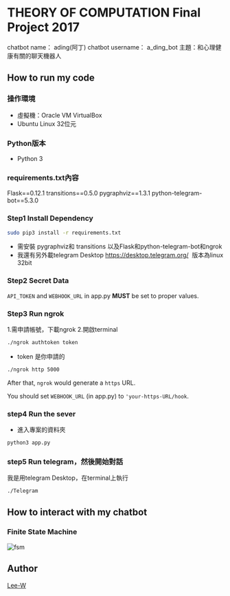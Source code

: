 # THEORY OF COMPUTATION Final Project 2017

chatbot name：     ading(阿丁)
chatbot username： a_ding_bot
主題：和心理健康有關的聊天機器人

## How to run my code

### 操作環境
* 虛擬機：Oracle VM VirtualBox
* Ubuntu Linux 32位元

### Python版本
* Python 3

### requirements.txt內容
Flask==0.12.1
transitions==0.5.0
pygraphviz==1.3.1
python-telegram-bot==5.3.0

### Step1 Install Dependency
```sh
sudo pip3 install -r requirements.txt
```
* 需安裝 pygraphviz和 transitions 以及Flask和python-telegram-bot和ngrok
* 我還有另外載telegram Desktop https://desktop.telegram.org/  版本為linux 32bit

### Step2 Secret Data

`API_TOKEN` and `WEBHOOK_URL` in app.py **MUST** be set to proper values.

### Step3 Run ngrok
1.需申請帳號，下載ngrok
2.開啟terminal

```sh
./ngrok authtoken token
```
* token 是你申請的

```sh
./ngrok http 5000
```

After that, `ngrok` would generate a `https` URL.

You should set `WEBHOOK_URL` (in app.py) to `'your-https-URL/hook`.

### step4 Run the sever
* 進入專案的資料夾
```sh
python3 app.py
```
### step5 Run telegram，然後開始對話
我是用telegram Desktop，在terminal上執行
```sh
./Telegram
```
## How to interact with my chatbot

### Finite State Machine
![fsm](./Users/User/Desktop/show-fsm.png)


## Author
[Lee-W](https://github.com/Lee-W)

